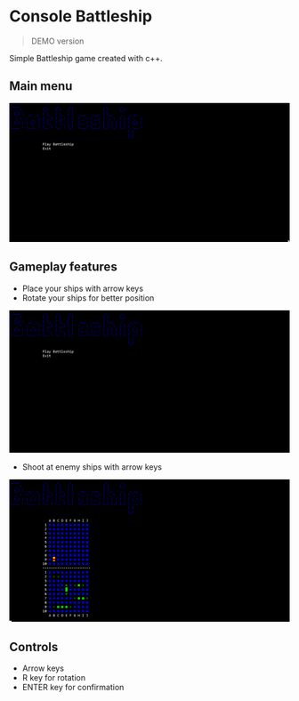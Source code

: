 # Console Battleship 
>DEMO version

Simple Battleship game created with c++. 

## Main menu
![Alt Text](docs/B0GzgZCX62.gif)
## Gameplay features

- Place your ships with arrow keys
- Rotate your ships for better position

![Alt Text](docs/M3DPHC8cAt.gif)

- Shoot at enemy ships with arrow keys

![Alt Text](docs/IIdvtjAxOX.gif)

## Controls
- Arrow keys
- R key for rotation
- ENTER key for confirmation

